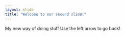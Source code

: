 ```yaml
---
layout: slide
title: "Welcome to our second slide!"
---
```

My new way of doing stuff
Use the left arrow to go back!
